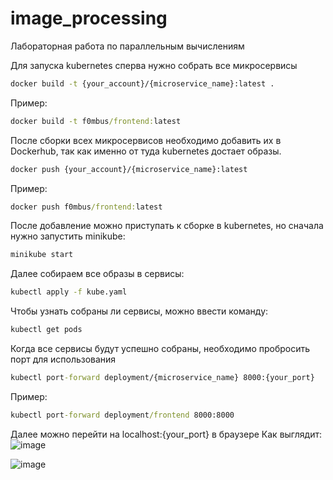 # image_processing
Лабораторная работа по параллельным вычислениям

Для запуска kubernetes сперва нужно собрать все микросервисы
```cmd
docker build -t {your_account}/{microservice_name}:latest .
```
Пример:
```cmd
docker build -t f0mbus/frontend:latest
```

После сборки всех микросервисов необходимо добавить их в Dockerhub, так как именно от туда kubernetes достает образы.
```cmd
docker push {your_account}/{microservice_name}:latest
```
Пример:
```cmd
docker push f0mbus/frontend:latest
```

После добавление можно приступать к сборке в kubernetes, но сначала нужно запустить minikube:
```cmd
minikube start
```
Далее собираем все образы в сервисы:
```cmd
kubectl apply -f kube.yaml
```
Чтобы узнать собраны ли сервисы, можно ввести команду:
```cmd
kubectl get pods
```
Когда все сервисы будут успешно собраны, необходимо пробросить порт для использования
```cmd
kubectl port-forward deployment/{microservice_name} 8000:{your_port}
```
Пример:
```cmd
kubectl port-forward deployment/frontend 8000:8000
```

Далее можно перейти на localhost:{your_port} в браузере
Как выглядит:
![image](https://github.com/user-attachments/assets/a6440dc4-c1fc-4427-b6dd-9387226dc6a3)

![image](https://github.com/user-attachments/assets/e4663f65-b560-4ee4-a66d-8ae01c339593)

